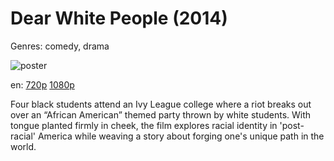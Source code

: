 # Dear White People (2014)

Genres: comedy, drama

![poster](http://image.tmdb.org/t/p/w500/tDih9Paym9hlBz4vVEzKtxsP4S8.jpg)

en:
  [720p](magnet:?xt=urn:btih:5781FAFCDB3774FC2B44633958519C4D4F6F0ACA&tr=udp://glotorrents.pw:6969/announce&tr=udp://tracker.opentrackr.org:1337/announce&tr=udp://torrent.gresille.org:80/announce&tr=udp://tracker.openbittorrent.com:80&tr=udp://tracker.coppersurfer.tk:6969&tr=udp://tracker.leechers-paradise.org:6969&tr=udp://p4p.arenabg.ch:1337&tr=udp://tracker.internetwarriors.net:1337)
  [1080p](magnet:?xt=urn:btih:72fa7393b9c047bc4f64efc7bdbf3d875344e440&dn=Dear+White+People+(2014)+%5B1080p%5D&tr=udp%3A%2F%2Ftracker.yify-torrents.com%2Fannounce&tr=udp%3A%2F%2Fopen.demonii.com%3A1337%2Fannounce&tr=udp%3A%2F%2Fexodus.desync.com%3A6969&tr=udp%3A%2F%2Ftracker.istole.it%3A80&tr=udp%3A%2F%2Ftracker.publicbt.com%3A80&tr=udp%3A%2F%2Ftracker.publichd.eu%3A80%2Fannounce&tr=udp%3A%2F%2Ftracker.openbittorrent.com%3A80%2Fannounce&tr=udp%3A%2F%2Fcoppersurfer.tk%3A6969%2Fannounce)
  


Four black students attend an Ivy League college where a riot breaks out over an “African American” themed party thrown by white students. With tongue planted firmly in cheek, the film explores racial identity in 'post-racial' America while weaving a story about forging one's unique path in the world.